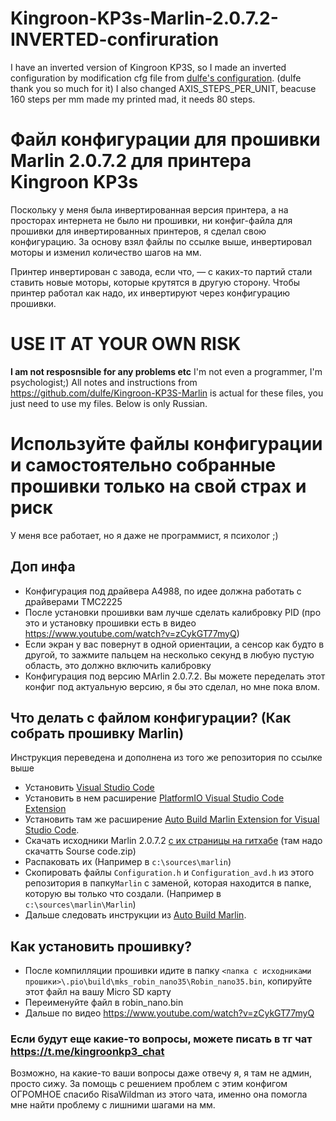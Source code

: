 # Kingroon-KP3s-Marlin-2.0.7.2-INVERTED-confiruration
I have an inverted version of Kingroon KP3S, so I made an inverted configuration by modification cfg file from [dulfe's configuration](https://github.com/dulfe/Kingroon-KP3S-Marlin). (dulfe thank you so much for it)
I also changed AXIS_STEPS_PER_UNIT, beacuse 160 steps per mm made my printed mad, it needs 80 steps.

# Файл конфигурации для прошивки Marlin 2.0.7.2 для принтера Kingroon KP3s
Поскольку у меня была инвертированная версия принтера, а на просторах интернета не было ни прошивки, ни конфиг-файла для прошивки для инвертированных принтеров, я сделал свою конфигурацию. За основу взял файлы по ссылке выше, инвертировал моторы и изменил количество шагов на мм.

Принтер инвертирован с завода, если что, — с каких-то партий стали ставить новые моторы, которые крутятся в другую сторону. Чтобы принтер работал как надо, их инвертируют через конфигурацию прошивки.


# **USE IT AT YOUR OWN RISK** 
**I am not resposnsible for any problems etc** 
I'm not even a programmer, I'm psychologist;)
All notes and instructions from https://github.com/dulfe/Kingroon-KP3S-Marlin is actual for these files, you just need to use my files. 
Below is only Russian.

# **Используйте файлы конфигурации и самостоятельно собранные прошивки только на свой страх и риск**
У меня все работает, но я даже не программист, я психолог ;)

## Доп инфа
- Конфигурация под драйвера A4988, по идее должна работать с драйверами TMC2225
- После установки прошивки вам лучше сделать калибровку PID (про это и установку прошивки есть в видео https://www.youtube.com/watch?v=zCykGT77myQ)
- Если экран у вас повернут в одной ориентации, а сенсор как будто в другой, то зажмите пальцем на несколько секунд в любую пустую область, это должно включить калибровку
- Конфигурация под версию MArlin 2.0.7.2. Вы можете переделать этот конфиг под актуальную версию, я бы это сделал, но мне пока влом.

## Что делать с файлом конфигурации? (Как собрать прошивку Marlin)
Инструкция переведена и дополнена из того же репозитория по ссылке выше
- Установить [Visual Studio Code](https://code.visualstudio.com/Download)
- Установить в нем расширение [PlatformIO Visual Studio Code Extension](https://marketplace.visualstudio.com/items?itemName=platformio.platformio-ide)
- Установить там же расширение [Auto Build Marlin Extension for Visual Studio Code](https://marketplace.visualstudio.com/items?itemName=MarlinFirmware.auto-build).
- Скачать исходники Marlin 2.0.7.2 [с их страницы на гитхабе](https://github.com/MarlinFirmware/Marlin/releases/tag/2.0.7.2) (там надо скачатть Sourse code.zip)
- Распаковать их (Например в `c:\sources\marlin`)
- Скопировать файлы `Configuration.h` и `Configuration_avd.h` из этого репозитория в папку`Marlin` с заменой, которая находится в папке, которую вы только что создали. (Например в `c:\sources\marlin\Marlin`)
- Дальше следовать инструкции из [Auto Build Marlin](https://marlinfw.org/docs/basics/auto_build_marlin.html).

## Как установить прошивку?
- После компилляции прошивки идите в папку `<папка с исходниками прошики>\.pio\build\mks_robin_nano35\Robin_nano35.bin`, копируйте этот файл на вашу Micro SD карту
- Переименуйте файл в robin_nano.bin
- Дальше по видео https://www.youtube.com/watch?v=zCykGT77myQ

### Если будут еще какие-то вопросы, можете писать в тг чат https://t.me/kingroonkp3_chat
Возможно, на какие-то ваши вопросы даже отвечу я, я там не админ, просто сижу.
За помощь с решением проблем с этим конфигом ОГРОМНОЕ спасибо RisaWildman из этого чата, именно она помогла мне найти проблему с лишними шагами на мм.
